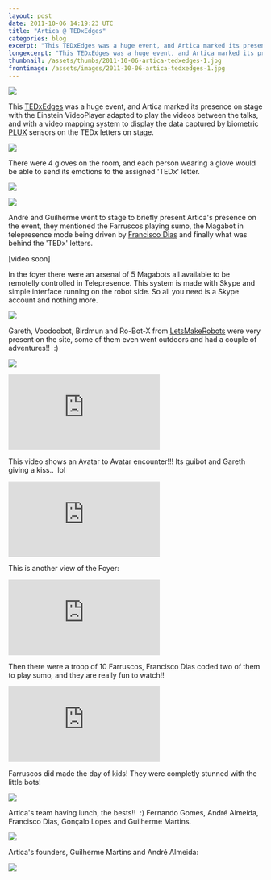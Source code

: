 ```yaml
---
layout: post
date: 2011-10-06 14:19:23 UTC
title: "Artica @ TEDxEdges"
categories: blog
excerpt: "This TEDxEdges was a huge event, and Artica marked its presence on stage with the Einstein VideoPlayer adapted to play the videos between the talks, and with a video mapping system to display the data captured by biometric PLUX sensors on the TEDx letters on stage."
longexcerpt: "This TEDxEdges was a huge event, and Artica marked its presence on stage with the Einstein VideoPlayer adapted to play the videos between the talks, and with a video mapping system to display the data captured by biometric PLUX sensors on the TEDx letters on stage.There were 4 gloves on the room, and each person wearing a glove would be able to send its emotions to the assigned \'TEDx\' letter."
thumbnail: /assets/thumbs/2011-10-06-artica-tedxedges-1.jpg
frontimage: /assets/images/2011-10-06-artica-tedxedges-1.jpg
---
```


<a href="http://www.flickr.com/photos/guibot/6216783099/">![](/assets/images/2011-10-06-artica-tedxedges-1.jpg)</a>

This <a href="http://tedxedges.com/">TEDxEdges</a> was a huge event, and Artica marked its presence on stage with the Einstein VideoPlayer adapted to play the videos between the talks, and with a video mapping system to display the data captured by biometric <a href="http://www.plux.info/">PLUX</a> sensors on the TEDx letters on stage.

<a href="http://www.flickr.com/photos/guibot/6217300346/">![](/assets/images/2011-10-06-artica-tedxedges-2.jpg)</a>

There were 4 gloves on the room, and each person wearing a glove would be able to send its emotions to the assigned 'TEDx' letter.

<a href="http://www.flickr.com/photos/guibot/6217306614/">![](/assets/images/2011-10-06-artica-tedxedges-3.jpg)</a>

<a href="http://www.flickr.com/photos/guibot/6217300882/">![](/assets/images/2011-10-06-artica-tedxedges-4.jpg)</a>

André and Guilherme went to stage to briefly present Artica's presence on the event, they mentioned the Farruscos playing sumo, the Magabot in telepresence mode being driven by <a href="http://www.franciscodias.net/">Francisco Dias</a> and finally what was behind the 'TEDx' letters.

[video soon]

In the foyer there were an arsenal of 5 Magabots all available to be remotelly controlled in Telepresence. This system is made with Skype and simple interface running on the robot side. So all you need is a Skype account and nothing more.

<a href="http://www.flickr.com/photos/guibot/6217322710/">![](/assets/images/2011-10-06-artica-tedxedges-5.jpg)</a>

Gareth, Voodoobot, Birdmun and Ro-Bot-X from <a href="http://letsmakerobots.com/">LetsMakeRobots</a> were very present on the site, some of them even went outdoors and had a couple of adventures!!  :)

<a href="http://www.flickr.com/photos/guibot/6217304668/">![](/assets/images/2011-10-06-artica-tedxedges-6.jpg)</a>

<div class="video-container"><iframe src="http://www.youtube.com/embed/Tb0_LNOCfZU" frameborder="0" allowfullscreen></iframe></div>

This video shows an Avatar to Avatar encounter!!! Its guibot and Gareth giving a kiss..  lol

<div class="video-container"><iframe src="http://www.youtube.com/embed/jbHSPCqHx3c" frameborder="0" allowfullscreen></iframe></div>

This is another view of the Foyer:

<div class="video-container"><iframe src="http://www.youtube.com/embed/yc4xTOzeZK4" frameborder="0" allowfullscreen></iframe></div>

Then there were a troop of 10 Farruscos, Francisco Dias coded two of them to play sumo, and they are really fun to watch!!

<div class="video-container"><iframe src="http://www.youtube.com/embed/EFdLDcqZ6rs" frameborder="0" allowfullscreen></iframe></div>

Farruscos did made the day of kids! They were completly stunned with the little bots!

<a href="http://www.flickr.com/photos/guibot/6217303940/">![](/assets/images/2011-10-06-artica-tedxedges-7.jpg)</a>

Artica's team having lunch, the bests!!  :)  Fernando Gomes, André Almeida, Francisco Dias, Gonçalo Lopes and Guilherme Martins.

<a href="http://www.flickr.com/photos/guibot/6216782741/">![](/assets/images/2011-10-06-artica-tedxedges-8.jpg)</a>

Artica's founders, Guilherme Martins and André Almeida:

<a href="http://www.flickr.com/photos/guibot/6217302320/">![](/assets/images/2011-10-06-artica-tedxedges-9.jpg)</a>
